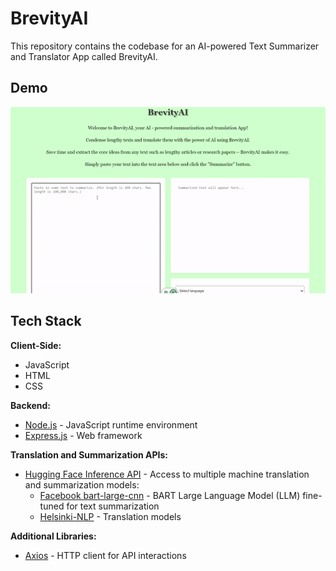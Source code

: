 # BrevityAI
This repository contains the codebase for an AI-powered Text Summarizer and Translator App called BrevityAI.

## Demo

![Demo](https://github.com/mayuriupadhyaya/BrevityAI/blob/3898974161b4af014c964d84de34f0c9716c3b8f/public/BrevityAI_demo.gif)

## Tech Stack

**Client-Side:**

- JavaScript
- HTML
- CSS

**Backend:**

- [Node.js](https://nodejs.org/) - JavaScript runtime environment
- [Express.js](https://expressjs.com/) - Web framework 

**Translation and Summarization APIs:**

- [Hugging Face Inference API](https://huggingface.co/docs/api-inference/index) - Access to multiple machine translation and summarization models:
    - [Facebook bart-large-cnn](https://huggingface.co/facebook/bart-large-cnn) - BART Large Language Model (LLM) fine-tuned for text summarization 
    - [Helsinki-NLP](https://huggingface.co/Helsinki-NLP) - Translation models

**Additional Libraries:**

- [Axios](https://axios-http.com/) - HTTP client for API interactions

